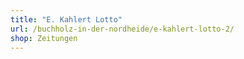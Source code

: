 ```yaml
---
title: "E. Kahlert Lotto"
url: /buchholz-in-der-nordheide/e-kahlert-lotto-2/
shop: Zeitungen
---
```

